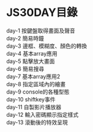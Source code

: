 # JS30DAY目錄
day-1 按鍵盤取得畫面及聲音<br>
day-2 簡易時鐘<br>
day-3 邊框、模糊度、顏色的轉換<br>
day-4 基本array應用<br>
day-5 點擊放大畫面<br>
day-6 簡易搜尋<br>
day-7 基本array應用2<br>
day-8 指定區域內的繪畫<br>
day-9 console的各種型態<br>
day-10 shiftkey事件<br>
day-11 自製影片播放器<br>
day-12 輸入密碼顯示指定樣式<br>
day-13 滾動後的特效呈現<br>


